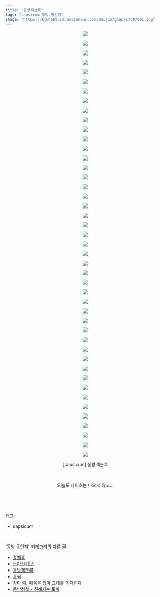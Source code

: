 ```yaml
---
title: "동방객분록"
tags: "capsicum 동방_동인지"
image: "https://kjw4569.s3.amazonaws.com/doujin/ghap/2430/001.jpg"
---
```

<div class="article">
<p style="text-align: center; clear: none; float: none;"><img src="{{ site.imgserver3 }}/ghap/2430/001.jpg"/></p>
<p style="text-align: center; clear: none; float: none;"><img src="{{ site.imgserver3 }}/ghap/2430/002.jpg"/></p>
<p style="text-align: center; clear: none; float: none;"><img src="{{ site.imgserver3 }}/ghap/2430/003.jpg"/></p>
<p style="text-align: center; clear: none; float: none;"><img src="{{ site.imgserver3 }}/ghap/2430/004.jpg"/></p>
<p style="text-align: center; clear: none; float: none;"><img src="{{ site.imgserver3 }}/ghap/2430/005.jpg"/></p>
<p style="text-align: center; clear: none; float: none;"><img src="{{ site.imgserver3 }}/ghap/2430/006.jpg"/></p>
<p style="text-align: center; clear: none; float: none;"><img src="{{ site.imgserver3 }}/ghap/2430/007.jpg"/></p>
<p style="text-align: center; clear: none; float: none;"><img src="{{ site.imgserver3 }}/ghap/2430/008.jpg"/></p>
<p style="text-align: center; clear: none; float: none;"><img src="{{ site.imgserver3 }}/ghap/2430/009.jpg"/></p>
<p style="text-align: center; clear: none; float: none;"><img src="{{ site.imgserver3 }}/ghap/2430/010.jpg"/></p>
<p style="text-align: center; clear: none; float: none;"><img src="{{ site.imgserver3 }}/ghap/2430/011.jpg"/></p>
<p style="text-align: center; clear: none; float: none;"><img src="{{ site.imgserver3 }}/ghap/2430/012.jpg"/></p>
<p style="text-align: center; clear: none; float: none;"><img src="{{ site.imgserver3 }}/ghap/2430/013.jpg"/></p>
<p style="text-align: center; clear: none; float: none;"><img src="{{ site.imgserver3 }}/ghap/2430/014.jpg"/></p>
<p style="text-align: center; clear: none; float: none;"><img src="{{ site.imgserver3 }}/ghap/2430/015.jpg"/></p>
<p style="text-align: center; clear: none; float: none;"><img src="{{ site.imgserver3 }}/ghap/2430/016.jpg"/></p>
<p style="text-align: center; clear: none; float: none;"><img src="{{ site.imgserver3 }}/ghap/2430/017.jpg"/></p>
<p style="text-align: center; clear: none; float: none;"><img src="{{ site.imgserver3 }}/ghap/2430/018.jpg"/></p>
<p style="text-align: center; clear: none; float: none;"><img src="{{ site.imgserver3 }}/ghap/2430/019.jpg"/></p>
<p style="text-align: center; clear: none; float: none;"><img src="{{ site.imgserver3 }}/ghap/2430/020.jpg"/></p>
<p style="text-align: center; clear: none; float: none;"><img src="{{ site.imgserver3 }}/ghap/2430/021.jpg"/></p>
<p style="text-align: center; clear: none; float: none;"><img src="{{ site.imgserver3 }}/ghap/2430/022.jpg"/></p>
<p style="text-align: center; clear: none; float: none;"><img src="{{ site.imgserver3 }}/ghap/2430/023.jpg"/></p>
<p style="text-align: center; clear: none; float: none;"><img src="{{ site.imgserver3 }}/ghap/2430/024.jpg"/></p>
<p style="text-align: center; clear: none; float: none;"><img src="{{ site.imgserver3 }}/ghap/2430/025.jpg"/></p>
<p style="text-align: center; clear: none; float: none;"><img src="{{ site.imgserver3 }}/ghap/2430/026.jpg"/></p>
<p style="text-align: center; clear: none; float: none;"><img src="{{ site.imgserver3 }}/ghap/2430/027.jpg"/></p>
<p style="text-align: center; clear: none; float: none;"><img src="{{ site.imgserver3 }}/ghap/2430/028.jpg"/></p>
<p style="text-align: center; clear: none; float: none;"><img src="{{ site.imgserver3 }}/ghap/2430/029.jpg"/></p>
<p style="text-align: center; clear: none; float: none;"><img src="{{ site.imgserver3 }}/ghap/2430/030.jpg"/></p>
<p style="text-align: center; clear: none; float: none;"><img src="{{ site.imgserver3 }}/ghap/2430/031.jpg"/></p>
<p style="text-align: center; clear: none; float: none;"><img src="{{ site.imgserver3 }}/ghap/2430/032.jpg"/></p>
<p style="text-align: center; clear: none; float: none;"><img src="{{ site.imgserver3 }}/ghap/2430/033.jpg"/></p>
<p style="text-align: center; clear: none; float: none;"><img src="{{ site.imgserver3 }}/ghap/2430/034.jpg"/></p>
<p style="text-align: center; clear: none; float: none;"><img src="{{ site.imgserver3 }}/ghap/2430/035.jpg"/></p>
<p style="text-align: center; clear: none; float: none;"><img src="{{ site.imgserver3 }}/ghap/2430/036.jpg"/></p>
<p style="text-align: center; clear: none; float: none;"><img src="{{ site.imgserver3 }}/ghap/2430/037.jpg"/></p>
<p style="text-align: center; clear: none; float: none;"><img src="{{ site.imgserver3 }}/ghap/2430/038.jpg"/></p>
<p style="text-align: center; clear: none; float: none;"><img src="{{ site.imgserver3 }}/ghap/2430/039.jpg"/></p>
<p style="text-align: center; clear: none; float: none;"><img src="{{ site.imgserver3 }}/ghap/2430/040.jpg"/></p>
<p style="text-align: center; clear: none; float: none;"><img src="{{ site.imgserver3 }}/ghap/2430/041.jpg"/></p>
<p style="text-align: center; clear: none; float: none;"><img src="{{ site.imgserver3 }}/ghap/2430/042.jpg"/></p>
<p style="text-align: center; clear: none; float: none;"><img src="{{ site.imgserver3 }}/ghap/2430/043.jpg"/></p>
<p style="text-align: center; clear: none; float: none;"><img src="{{ site.imgserver3 }}/ghap/2430/044.jpg"/></p>
<p style="text-align: center; clear: none; float: none;"><img src="{{ site.imgserver3 }}/ghap/2430/045.jpg"/></p>
<p style="text-align: center; clear: none; float: none;">[capsicum] 동방객분록</p>
<p style="text-align: center; clear: none; float: none;"><br/></p>
<p style="text-align: center; clear: none; float: none;">오늘도 다이호는 나오지 않고...</p>
<p><br/></p>
</div><br/>
<div class="tagTrail">
<p>태그: </p>
<ul>
<li>capsicum</li>
</ul>
</div><br/>
<div class="another">
<p>'동방 동인지' 카테고리의 다른 글</p>
<ul>
<li><a href="/ghap_2432">홍백흑</a></li>
<li><a href="/ghap_2431">은하전기보</a></li>
<li><a href="/ghap_2430">동방객분록</a></li>
<li><a href="/ghap_2429">훌쩍</a></li>
<li><a href="/ghap_2428">장마 때, 마음을 담아 그대를 기다린다</a></li>
<li><a href="/ghap_2427">동방청첩 - 친해지는 토끼</a></li>
</ul>
</div><br/>
<div class="cb_module cb_fluid">
<div class="cb_wrt cb_profile">
</div><!-- commentList close -->
</div><br/>
